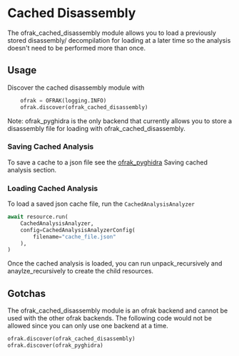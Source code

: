 # Cached Disassembly
The ofrak_cached_disassembly module allows you to load a previously stored disassembly/ decompilation for loading at a later time so the analysis doesn't need to be performed more than once. 

## Usage

Discover the cached disassembly module with

```python
    ofrak = OFRAK(logging.INFO)
    ofrak.discover(ofrak_cached_disassembly)
```

Note: ofrak_pyghidra is the only backend that currently allows you to store a disassembly file for loading with ofrak_cached_disassembly.

### Saving Cached Analysis
To save a cache to a json file see the [ofrak_pyghidra](./pyghidra.md) Saving cached analysis section.

### Loading Cached Analysis

To load a saved json cache file, run the `CachedAnalysisAnalyzer`

```python
await resource.run(
    CachedAnalysisAnalyzer,
    config=CachedAnalysisAnalyzerConfig(
        filename="cache_file.json"
    ),
)
```

Once the cached analysis is loaded, you can run unpack_recursively and anaylze_recursively to create the child resources.

## Gotchas
The ofrak_cached_disassembly module is an ofrak backend and cannot be used with the other ofrak backends. The following code would not be allowed since you can only use one backend at a time.

```python
ofrak.discover(ofrak_cached_disassembly)
ofrak.discover(ofrak_pyghidra)
```
